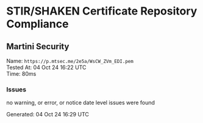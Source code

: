 # STIR/SHAKEN Certificate Repository Compliance

## Martini Security

Name: `https://p.mtsec.me/2e5a/WsCW_ZVm_EDI.pem`\
Tested At: 04 Oct 24 16:22 UTC\
Time: 80ms

### Issues

no warning, or error, or notice date level issues were found

Generated: 04 Oct 24 16:29 UTC